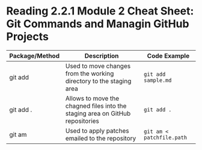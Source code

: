 # Reading 2.2.1 Module 2 Cheat Sheet: Git Commands and Managin GitHub Projects

|Package/Method|Description|Code Example|
|---|---|---|
|git add| Used to move changes from the working directory to the staging area| ``` git add sample.md ```|
|git add .| Allows to move the chagned files into the staging area on GitHub repositories| `git add . `|
|git am| Used to apply patches emailed to the repository| `git am < patchfile.path`|
